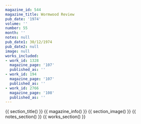 ```yaml
---
magazine_id: 544
magazine_title: Wormwood Review
pub_date: '1974'
volume: ''
number: 55
month: ''
notes: null
pub_date1: 30/12/1974
pub_date2: null
image: null
works_included:
- work_id: 1328
  magazine_page: '107'
  published_as: ''
- work_id: 194
  magazine_page: '107'
  published_as: ''
- work_id: 2766
  magazine_page: '108'
  published_as: ''
---
```


{{ section_title() }}
{{ magazine_info() }}
{{ section_image() }}
{{ notes_section() }}
{{ works_section() }}
